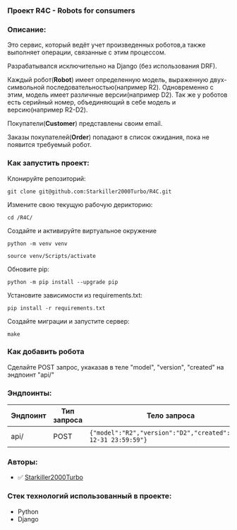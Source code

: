 ### Проект R4C - Robots for consumers

### Описание:

Это сервис, который ведёт учет произведенных роботов,а также выполняет операции,
связанные с этим процессом.

Разрабатывался исключительно на Django (без использования DRF).

Каждый робот(**Robot**) имеет определенную модель, выраженную двух-символьной 
последовательностью(например R2). Одновременно с этим, модель имеет различные 
версии(например D2). Так же у роботов есть серийный номер, объединяющий в себе
модель и версию(например R2-D2).

Покупатели(**Customer**) представлены своим email. 

Заказы покупателей(**Order**) попадают в список ожидания, пока не появится требуемый робот.


### Как запустить проект:

Клонируйте репозиторий:
```
git clone git@github.com:Starkiller2000Turbo/R4C.git
```

Измените свою текущую рабочую дерикторию:
```
cd /R4C/
```

Создайте и активируйте виртуальное окружение

```
python -m venv venv
```

```
source venv/Scripts/activate
```

Обновите pip:
```
python -m pip install --upgrade pip
```

Установите зависимости из requirements.txt:

```
pip install -r requirements.txt
```

Создайте миграции и запустите сервер:

```
make
```

### Как добавить робота
Сделайте POST запрос, укаказав в теле "model", "version", "created" на эндпоинт "api/"


### Эндпоинты:

| Эндпоинт      |Тип запроса | Тело запроса                                                         | Ответ                     |
|---------------|------------|----------------------------------------------------------------------|---------------------------|
|api/           |POST        |```{"model":"R2","version":"D2","created":"2022-12-31 23:59:59"}```   | Информация о роботе       |

### Авторы:

- :white_check_mark: [Starkiller2000Turbo](https://github.com/Starkiller2000Turbo)

### Стек технологий использованный в проекте:

- Python
- Django
